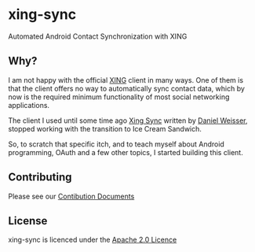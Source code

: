 xing-sync
=========
Automated Android Contact Synchronization with XING

Why?
------
I am not happy with the official [XING](http://www.xing.de) client in many ways. One of them is that
the client offers no way to automatically sync contact data, which by now is the required minimum
functionality of most social networking applications.

The client I used until some time ago
[Xing Sync](https://play.google.com/store/apps/details?id=de.danielweisser.android.xingsync)
written by [Daniel Weisser](http://www.danielweisser.de/blog/),
stopped working with the transition to Ice Cream Sandwich.

So, to scratch that specific itch, and to teach myself about Android programming, OAuth and a
few other topics, I started building this client.

Contributing
------
Please see our [Contibution Documents](https://github.com/hakan42/xing-sync/blob/master/CONTRIBUTING.md)

License
-------
xing-sync is licenced under the [Apache 2.0 Licence](http://www.apache.org/licenses/LICENSE-2.0)
